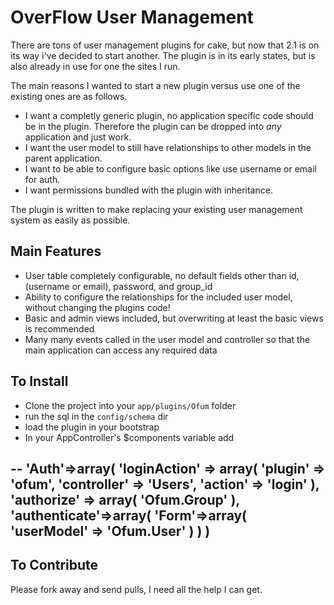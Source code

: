 # OverFlow User Management

  There are tons of user management plugins for cake, but now that 2.1 is on its way i've decided to start another.
  The plugin is in its early states, but is also already in use for one the sites I run.

  The main reasons I wanted to start a new plugin versus use one of the existing ones are as follows.

  * I want a completly generic plugin, no application specific code should be in the plugin. Therefore the plugin can be dropped into *any* application and just work.
  * I want the user model to still have relationships to other models in the parent application.
  * I want to be able to configure basic options like use username or email for auth.
  * I want permissions bundled with the plugin with inheritance.

  The plugin is written to make replacing your existing user management system as easily as possible.

## Main Features

  * User table completely configurable, no default fields other than id, (username or email), password, and group_id
  * Ability to configure the relationships for the included user model, without changing the plugins code!
  * Basic and admin views included, but overwriting at least the basic views is recommended
  * Many many events called in the user model and controller so that the main application can access any required data

## To Install

  * Clone the project into your `app/plugins/Ofum` folder
  * run the sql in the `config/schema` dir
  * load the plugin in your bootstrap
  * In your AppController's $components variable add

--
	'Auth'=>array(
		'loginAction' => array(
			'plugin' => 'ofum',
			'controller' => 'Users',
			'action' => 'login'
		),
		'authorize' => array(
			'Ofum.Group'
		),
		'authenticate'=>array(
			'Form'=>array(
				'userModel' => 'Ofum.User'
			)
		)
	)
--

## To Contribute

  Please fork away and send pulls, I need all the help I can get.

